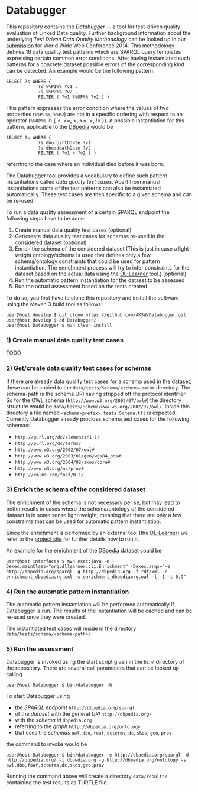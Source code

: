 Databugger
==========

This repository contains the *Databugger* -- a tool for test-driven quality evaluation of Linked Data quality.
Further background information about the underlying *Test Driven Data Quality Methodology* can be looked up in our [submission](http://svn.aksw.org/papers/2014/WWW_Databugger/public.pdf) for World Wide Web Conference 2014.
This methodology defines 16 data quality test patterns which are SPARQL query templates expressing certain common error conditions.
After having instantiated such patterns for a concrete dataset possible errors of the corresponding kind can be detected. An example would be the following pattern:

```
SELECT ?s WHERE {
            ?s %%P1%% ?v1 .
            ?s %%P2%% ?v2 .
            FILTER ( ?v1 %%OP%% ?v2 ) }
```
This pattern expresses the error condition where the values of two properties (`%%P1%%`, `%%P2`) are not in a specific ordering with respect to an operator (`%%OP%%` in { <, <=, >, >=, =, != }). A possible instantiation for this pattern, applicable to the [DBpedia](http://dbpedia.org) would be
```
SELECT ?s WHERE {
            ?s dbo:birthDate ?v1 .
            ?s dbo:deathDate ?v2 .
            FILTER ( ?v1 > ?v2 ) }
```
referring to the case where an individual died before it was born.

The Databugger tool provides a vocabulary to define such pattern instantiations called *data quality test cases*.
Apart from manual instantiations some of the test patterns can also be instantiated automatically.
These test cases are then specific to a given schema and can be re-used.

To run a data quality assessment of a certain SPARQL endpoint the following steps have to be done:

1. Create manual data quality test cases (optional)
2. Get/create data quality test cases for schemas re-used in the considered dataset (optional)
3. Enrich the schema of the considered dataset (This is just in case a light-weight ontology/schema is used that defines only a few schema/ontology constraints that could be used for pattern instantiation. The enrichment process will try to infer constraints for the dataset based on the actual data using the [DL-Learner](http://dl-learner.org/Projects/DLLearner) tool.) (optional)
4. Run the automatic pattern instantiation for the dataset to be assessed
5. Run the actual assessment based on the tests created

To do so, you first have to clone this repository and install the software using the Maven 3 build tool as follows:
```console
user@host develop $ git clone https://github.com/AKSW/Databugger.git
user@host develop $ cd Databugger/
user@host Databugger $ mvn clean install
```

### 1) Create manual data quality test cases

TODO

### 2) Get/create data quality test cases for schemas

If there are already data quality test cases for a schema used in the dataset, these can be copied to the `data/tests/Schema/<schema-path>` directory.
The schema-path is the schema URI having stripped off the protocol identifier.
So for the OWL schema (`http://www.w3.org/2002/07/owl#`) the directory structure would be `data/tests/Schema/www.w3.org/2002/07/owl/`.
Inside this directory a file named `<schema-prefix>.tests.Schema.ttl` is expected.
Currently Databugger already provides schema test cases for the following schemas:

- `http://purl.org/dc/elements/1.1/`
- `http://purl.org/dc/terms/`
- `http://www.w3.org/2002/07/owl#`
- `http://www.w3.org/2003/01/geo/wgs84_pos#`
- `http://www.w3.org/2004/02/skos/core#`
- `http://www.w3.org/ns/prov#`
- `http://xmlns.com/foaf/0.1/`

### 3) Enrich the schema of the considered dataset

The enrichment of the schema is not necessary per se, but may lead to better results in cases where the schema/ontology of the considered dataset is in some sense light-weight, meaning that there are only a few constraints that can be used for automatic pattern instantiation.

Since the enrichment is performed by an external tool (the [DL-Learner](http://dl-learner.org/Projects/DLLearner)) we refer to the [project site](http://dl-learner.org/wiki/SVNRun) for further details how to run it.

An example for the enrichment of the [DBpedia](http://dbpedia.org) dataset could be
```console
user@host interfaces $ mvn exec:java -e -Dexec.mainClass="org.dllearner.cli.Enrichment" -Dexec.args="-e http://dbpedia.org/sparql -g http://dbpedia.org -f rdf/xml -o enrichment_dbpediaorg.xml -s enrichment_dbpediaorg.owl -l -1 -t 0.9"
```

### 4) Run the automatic pattern instantiation

The automatic pattern instantiation will be performed automatically if Databugger is run.
The results of the instantiation will be cached and can be re-used once they were created.

The instantiated test cases will reside in the directory `data/tests/schema/<schema-path>/`

### 5) Run the assessment

Databugger is invoked using the start script given in the `bin/` directory of the repository.
There are several call parameters that can be looked up calling
```console
user@host Databugger $ bin/databugger -h
```
To start Databugger using
- the *SPARQL endpoint* `http://dbpedia.org/sparql`
- of the *dataset* with the general *URI* `http://dbpedia.org/`
- with the *schema id* `dbpedia.org`
- referring to the *graph* `http://dbpedia.org/ontology`
- that uses the *schemas* `owl`, `dbo`, `foaf`, `dcterms`, `dc`, `skos`, `geo`, `prov`

the command to invoke would be
```console
user@host Databugger $ bin/databugger -e http://dbpedia.org/sparql -d http://dbpedia.org/ -i dbpedia.org -g http://dbpedia.org/ontology -s owl,dbo,foaf,dcterms,dc,skos,geo,prov
```
Running the command above will create a directory `data/results/` containing the test results as TURTLE file.
